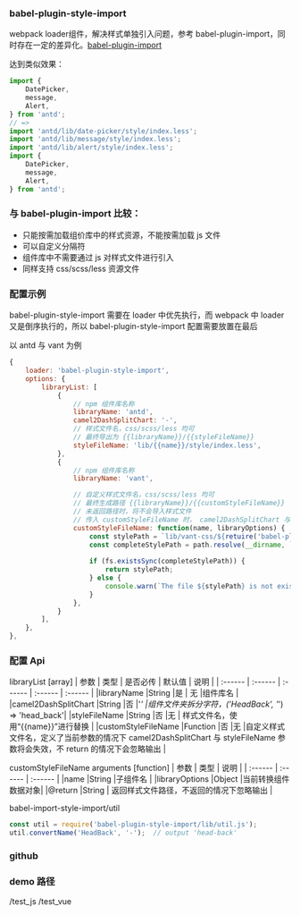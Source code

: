 ### babel-plugin-style-import

webpack loader组件，解决样式单独引入问题，参考 babel-plugin-import，同时存在一定的差异化。[babel-plugin-import](https://github.com/ant-design/babel-plugin-import)

达到类似效果：
``` javascript
import {
    DatePicker, 
    message, 
    Alert,
} from 'antd';
// => 
import 'antd/lib/date-picker/style/index.less';
import 'antd/lib/message/style/index.less';
import 'antd/lib/alert/style/index.less';
import {
    DatePicker, 
    message, 
    Alert,
} from 'antd';
```

### 与 babel-plugin-import 比较：
- 只能按需加载组价库中的样式资源，不能按需加载 js 文件
- 可以自定义分隔符
- 组件库中不需要通过 js 对样式文件进行引入
- 同样支持 css/scss/less 资源文件

### 配置示例
babel-plugin-style-import 需要在 loader 中优先执行，而 webpack 中
loader 又是倒序执行的，所以 babel-plugin-style-import 配置需要放置在最后

以 antd 与 vant 为例
``` javascript
{
    loader: 'babel-plugin-style-import',
    options: {
        libraryList: [
            {
                // npm 组件库名称
                libraryName: 'antd',
                camel2DashSplitChart: '-',
                // 样式文件名，css/scss/less 均可
                // 最终导出为 {{libraryName}}/{{styleFileName}}
                styleFileName: 'lib/{{name}}/style/index.less',
            },
            {
                // npm 组件库名称
                libraryName: 'vant',

                // 自定义样式文件名，css/scss/less 均可
                // 最终生成路径 {{libraryName}}/{{customStyleFileName}}
                // 未返回路径时，将不会导入样式文件
                // 传入 customStyleFileName 时， camel2DashSplitChart 与 styleFileName 参数将失效
                customStyleFileName: function(name, libraryOptions) {
                    const stylePath = `lib/vant-css/${retuire('babel-plugin-style-import/lib/util').convertName(name, '-')}.css`;
                    const completeStylePath = path.resolve(__dirname, `./node_modules/vant/${stylePath}`);
                    
                    if (fs.existsSync(completeStylePath)) {
                        return stylePath;
                    } else {
                        console.warn(`The file ${stylePath} is not exists！`);
                    }
                },
            }
        ],
    },
},
```

### 配置 Api
libraryList [array]
| 参数 | 类型 | 是否必传 | 默认值 | 说明 |
| :------ | :------ | :------ | :------ | :------ |
|libraryName |String |是 | 无 |组件库名 |
|camel2DashSplitChart |String |否 |'_' |组件文件夹拆分字符，('HeadBack', '_') => 'head_back'|
|styleFileName |String |否 |无 | 样式文件名，使用“{{name}}”进行替换 |
|customStyleFileName |Function |否 |无 |自定义样式文件名，定义了当前参数的情况下 camel2DashSplitChart 与 styleFileName 参数将会失效，不 return 的情况下会忽略输出 |


customStyleFileName arguments [function]
| 参数 | 类型 | 说明 |
| :------ | :------ | :------ |
|name |String |子组件名 |
|libraryOptions |Object |当前转换组件数据对象|
|@return |String | 返回样式文件路径，不返回的情况下忽略输出 |

babel-import-style-import/util
``` javascript
const util = require('babel-plugin-style-import/lib/util.js');
util.convertName('HeadBack', '-');  // output 'head-back'
```

### github
[]()

### demo 路径
/test_js
/test_vue